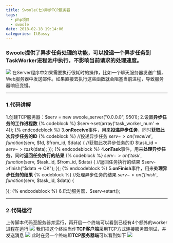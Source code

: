 ```yaml
---
title: Swoole(七)异步TCP服务器
tags:
  - php项目
  - swoole
date: 2018-02-18 19:14:06
categories: ItEassy
---
```

### Swoole提供了异步任务处理的功能，可以投递一个异步任务到TaskWorker进程池中执行，不影响当前请求的处理速度。
![](/images/swoole.jpg)
在Server程序中如果需要执行很耗时的操作，比如一个聊天服务器发送广播，Web服务器中发送邮件。如果直接去执行这些函数就会阻塞当前进程，导致服务器响应变慢。

---
### 1.代码讲解
1.创建TCP服务器：$serv = new swoole_server("0.0.0.0", 9501);
2.设置**异步任务的工作进程数**
{% codeblock %}
$serv->set(array('task_worker_num' => 4));
{% endcodeblock %}
3.**onReceive**事件，用来**投递异步任务**，同时**获取此次异步任务的ID**
{% codeblock %}
//投递异步任务
$serv->on('receive', function($serv, $fd, $from_id, $data) {
    //获取此次异步任务的ID
    $task_id = $serv->task($data);
});
{% endcodeblock %}
4.**onTask**事件，用来**处理异步任务**，同时**返回任务执行的结果**
{% codeblock %}
$serv->on('task', function ($serv, $task_id, $from_id, $data) {
    //返回任务执行的结果
    $serv->finish("$data -> OK");
});
{% endcodeblock %}
5.**onFinish**事件，用来**处理异步任务的结果**
{% codeblock %}
//处理异步任务的结果
$serv->on('finish', function ($serv, $task_id, $data) {
    
});
{% endcodeblock %}
6.启动服务器，$serv->start();

---
### 2.代码运行
上传脚本代码至服务器并运行，再开启一个终端可以看到已经有4个额外的worker进程在运行
![](/images/swoole7.png)
我们把这个终端当作**TCP客户端**采用TCP方式连接服务器测试，并发送消息
![](/images/swoole71.png)
此时在另一个终端即**TCP服务器端**可以看到如下
![](/images/swoole72.png)
